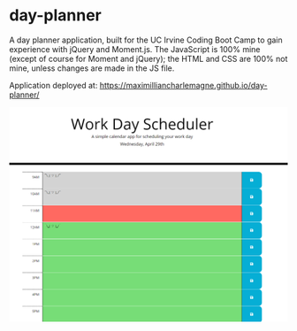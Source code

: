 # day-planner

A day planner application, built for the UC Irvine Coding Boot Camp to gain experience with jQuery and Moment.js. The JavaScript is 100% mine (except of course for Moment and jQuery); the HTML and CSS are 100% not mine, unless changes are made in the JS file.

Application deployed at: https://maximilliancharlemagne.github.io/day-planner/

![a screenshot of a day planner](./assets/images/day-planner.PNG)